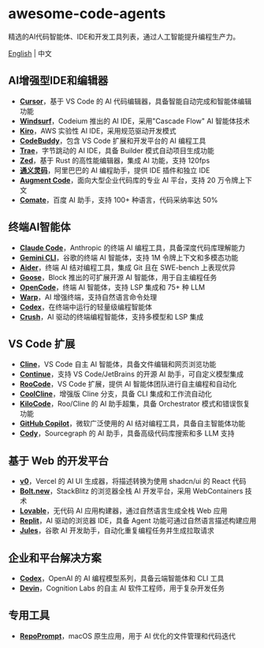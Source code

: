 # awesome-code-agents

精选的AI代码智能体、IDE和开发工具列表，通过人工智能提升编程生产力。

[English](README.md) | 中文

## AI增强型IDE和编辑器

- **[Cursor](https://cursor.com/)**，基于 VS Code 的 AI 代码编辑器，具备智能自动完成和智能体编辑功能
- **[Windsurf](https://windsurf.com/)**，Codeium 推出的 AI IDE，采用"Cascade Flow" AI 智能体技术
- **[Kiro](https://kiro.dev/)**，AWS 实验性 AI IDE，采用规范驱动开发模式
- **[CodeBuddy](https://www.codebuddy.com/)**，包含 VS Code 扩展和开发平台的 AI 编程工具
- **[Trae](https://www.trae.ai/)**，字节跳动的 AI IDE，具备 Builder 模式自动项目生成功能
- **[Zed](https://zed.dev/)**，基于 Rust 的高性能编辑器，集成 AI 功能，支持 120fps
- **[通义灵码](https://lingma.aliyun.com/)**，阿里巴巴的 AI 编程助手，提供 IDE 插件和独立 IDE
- **[Augment Code](https://www.augmentcode.com/)**，面向大型企业代码库的专业 AI 平台，支持 20 万令牌上下文
- **[Comate](https://comate.baidu.com/en)**，百度 AI 助手，支持 100+ 种语言，代码采纳率达 50%

## 终端AI智能体

- **[Claude Code](https://www.anthropic.com/claude-code)**，Anthropic 的终端 AI 编程工具，具备深度代码库理解能力
- **[Gemini CLI](https://github.com/google-gemini/gemini-cli)**，谷歌的终端 AI 智能体，支持 1M 令牌上下文和多模态功能
- **[Aider](https://aider.chat/)**，终端 AI 结对编程工具，集成 Git 且在 SWE-bench 上表现优异
- **[Goose](https://block.github.io/goose/)**，Block 推出的可扩展开源 AI 智能体，用于自主编程任务
- **[OpenCode](https://opencode.ai/)**，终端 AI 智能体，支持 LSP 集成和 75+ 种 LLM
- **[Warp](https://www.warp.dev/)**，AI 增强终端，支持自然语言命令处理
- **[Codex](https://github.com/openai/codex)**，在终端中运行的轻量级编程智能体
- **[Crush](https://github.com/charmbracelet/crush)**，AI 驱动的终端编程智能体，支持多模型和 LSP 集成

## VS Code 扩展

- **[Cline](https://cline.bot/)**，VS Code 自主 AI 智能体，具备文件编辑和网页浏览功能
- **[Continue](https://www.continue.dev/)**，支持 VS Code/JetBrains 的开源 AI 助手，可自定义模型集成
- **[RooCode](https://roocode.com/)**，VS Code 扩展，提供 AI 智能体团队进行自主编程和自动化
- **[CoolCline](https://github.com/coolcline/coolcline)**，增强版 Cline 分支，具备 CLI 集成和工作流自动化
- **[KiloCode](https://kilocode.ai/)**，Roo/Cline 的 AI 助手超集，具备 Orchestrator 模式和错误恢复功能
- **[GitHub Copilot](https://github.com/features/copilot)**，微软广泛使用的 AI 结对编程工具，具备自主智能体功能
- **[Cody](https://sourcegraph.com/cody)**，Sourcegraph 的 AI 助手，具备高级代码库搜索和多 LLM 支持

## 基于 Web 的开发平台

- **[v0](https://v0.dev/)**，Vercel 的 AI UI 生成器，将描述转换为使用 shadcn/ui 的 React 代码
- **[Bolt.new](https://bolt.new/)**，StackBlitz 的浏览器全栈 AI 开发平台，采用 WebContainers 技术
- **[Lovable](https://lovable.dev/)**，无代码 AI 应用构建器，通过自然语言生成全栈 Web 应用
- **[Replit](https://replit.com/)**，AI 驱动的浏览器 IDE，具备 Agent 功能可通过自然语言描述构建应用
- **[Jules](https://jules.google/)**，谷歌 AI 开发助手，自动化重复编程任务并生成拉取请求

## 企业和平台解决方案

- **[Codex](https://openai.com/codex/)**，OpenAI 的 AI 编程模型系列，具备云端智能体和 CLI 工具
- **[Devin](https://cognition.ai/)**，Cognition Labs 的自主 AI 软件工程师，用于复杂开发任务

## 专用工具

- **[RepoPrompt](https://repoprompt.com/)**，macOS 原生应用，用于 AI 优化的文件管理和代码迭代